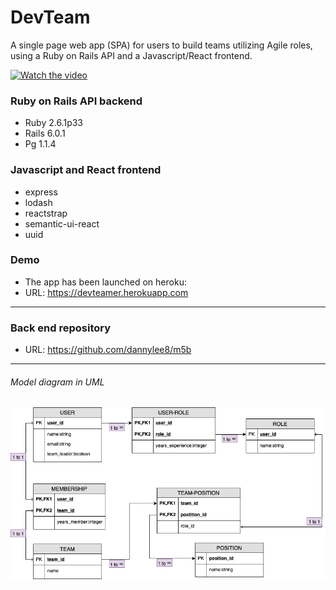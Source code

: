#  DevTeam
 A single page web app (SPA) for users to build teams utilizing Agile roles, using a Ruby on Rails API and a Javascript/React frontend.

[![Watch the video](https://img.youtube.com/vi/_rki3cc7K0g/maxresdefault.jpg)](https://www.youtube.com/watch?v=_rki3cc7K0g)

### Ruby on Rails API backend
- Ruby 2.6.1p33
- Rails 6.0.1
- Pg 1.1.4

### Javascript and React frontend
- express
- lodash
- reactstrap
- semantic-ui-react
- uuid

### Demo
- The app has been launched on heroku:
- URL: https://devteamer.herokuapp.com
------------
### Back end repository
- URL: https://github.com/dannylee8/m5b
------------
###### Model diagram in UML

![](./mod5.png)
